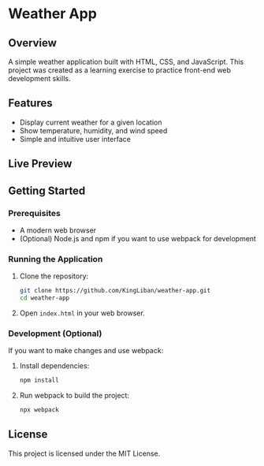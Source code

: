 
# Weather App

## Overview
A simple weather application built with HTML, CSS, and JavaScript. This project was created as a learning exercise to practice front-end web development skills.

## Features
- Display current weather for a given location
- Show temperature, humidity, and wind speed
- Simple and intuitive user interface

## Live Preview
<!-- You can try the live version of the Matrix Solver at the following link: [Matrix Solver Live Preview](https://matrix-solver-841939063634.us-central1.run.app/) -->

## Getting Started

### Prerequisites
- A modern web browser
- (Optional) Node.js and npm if you want to use webpack for development

### Running the Application
1. Clone the repository:
   ```bash
   git clone https://github.com/KingLiban/weather-app.git
   cd weather-app
   ```

2. Open `index.html` in your web browser.

### Development (Optional)
If you want to make changes and use webpack:

1. Install dependencies:
   ```bash
   npm install
   ```

2. Run webpack to build the project:
   ```bash
   npx webpack
   ```

## License
This project is licensed under the MIT License.